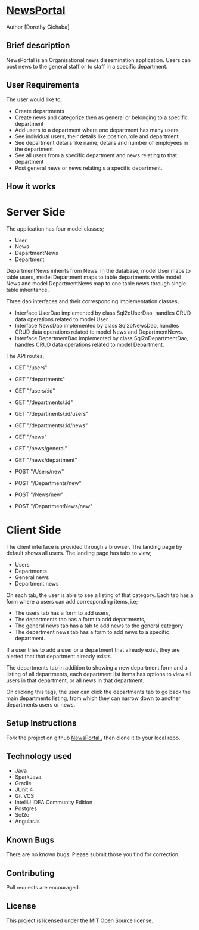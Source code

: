 
# [NewsPortal ](https://github.com/Dgichaba/Organizational-News-Portal.git)

Author [Dorothy Gichaba]

## Brief description
NewsPortal is an Organisational news dissemination application. 
Users can post news to the general staff or to staff in a specific department.

## User Requirements   

The user would like to;

- Create departments
- Create news and categorize then as general or belonging to a specific department
- Add users to a department where one department has many users
- See individual users, their details like position,role and department.
- See department details like name, details and number of employees in the department
- See all users from a specific department and news relating to that department
- Post general news or news relating s a specific department.

## How it works

# Server Side

The application has four model classes;

- User
- News
- DepartmentNews
- Department

DepartmentNews inherits from News.
In the database, model User maps to table users, model Department maps to table departments while model
News and model DepartmentNews map to one table news through single table inheritance.

Three dao interfaces and their corresponding implementation classes;
- Interface UserDao implemented by class Sql2oUserDao, handles CRUD data operations related to model User.
- Interface NewsDao implemented by class Sql2oNewsDao, handles CRUD data operations related to model News and DepartmentNews.
- Interface DepartmentDao implemented by class Sql2oDepartmentDao, handles CRUD data operations related to model Department.

The API routes;

- GET "/users"
- GET "/departments"
- GET "/users/:id"
- GET "/departments/:id"
- GET "/departments/:id/users"
- GET "/departments/:id/news"
- GET "/news"
- GET "/news/general"
- GET "/news/department"

- POST "/Users/new"
- POST "/Departments/new"
- POST "/News/new"
- POST "/DepartmentNews/new"

# Client Side

The client interface is provided through a browser. The landing page by default shows all users.
The landing page has tabs to view;
- Users
- Departments
- General news
- Department news

On each tab, the user is able to see a listing of that category. Each tab has a form where a users can add 
corresponding items, i.e;
 - The users tab has a form to add users, 
 - The departments tab has a form to add departments,
 - The general news tab has a tab to add news to the general category
 - The department news tab has a form to add news to a specific department.
 
If a user tries to add a user or a department that already exist, they are alerted that that department already exists.

The departments tab in addition to showing a new department form and a listing of all departments,
each department list items has options to view all users in that department, or all news in that department.

On clicking this tags, the user can click the departments tab to go back the main departments listing, from which they
can narrow down to another departments users or news.
## Setup Instructions
Fork the project on github [NewsPortal ](https://github.com/Dgichaba/Organizational-News-Portal.git), then clone it to your local repo.

## Technology used
 - Java
 - SparkJava
 - Gradle
 - JUnit 4
 - Git VCS
 - IntelliJ IDEA Community Edition
 - Postgres
 - Sql2o
 - AngularJs
 
## Known Bugs
There are no known bugs. Please submit those you find for correction.

## Contributing
Pull requests are encouraged.

## License
This project is licensed under the MIT Open Source license.



